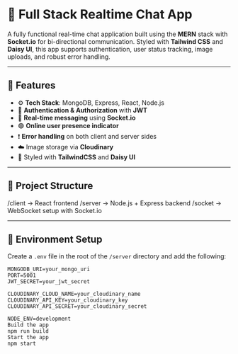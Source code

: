 # 💬 Full Stack Realtime Chat App

A fully functional real-time chat application built using the **MERN** stack with **Socket.io** for bi-directional communication. Styled with **Tailwind CSS** and **Daisy UI**, this app supports authentication, user status tracking, image uploads, and robust error handling.

---

## 🚀 Features

- ⚙️ **Tech Stack**: MongoDB, Express, React, Node.js  
- 🔐 **Authentication & Authorization** with **JWT**
- 💬 **Real-time messaging** using **Socket.io**
- 🟢 **Online user presence indicator**
- ❗ **Error handling** on both client and server sides
- ☁️ Image storage via **Cloudinary**
- 🎨 Styled with **TailwindCSS** and **Daisy UI**

---

## 📁 Project Structure
/client → React frontend
/server → Node.js + Express backend
/socket → WebSocket setup with Socket.io

---

## 🔧 Environment Setup

Create a `.env` file in the root of the `/server` directory and add the following:

```env
MONGODB_URI=your_mongo_uri
PORT=5001
JWT_SECRET=your_jwt_secret

CLOUDINARY_CLOUD_NAME=your_cloudinary_name
CLOUDINARY_API_KEY=your_cloudinary_key
CLOUDINARY_API_SECRET=your_cloudinary_secret

NODE_ENV=development
Build the app
npm run build
Start the app
npm start
